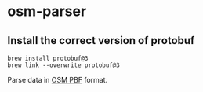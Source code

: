 # osm-parser

## Install the correct version of protobuf

```shell
brew install protobuf@3
brew link --overwrite protobuf@3
```

Parse data in [OSM PBF](https://wiki.openstreetmap.org/wiki/PBF_Format) format.
